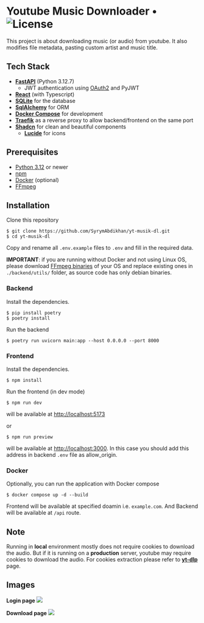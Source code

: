 # Youtube Music Downloader • ![License](https://img.shields.io/badge/license-MIT-blue.svg)

This project is about downloading music (or audio) from youtube. It also
modifies file metadata, pasting custom artist and music title.

## Tech Stack

- **[FastAPI](https://fastapi.tiangolo.com/)** (Python 3.12.7)
  - JWT authentication using [OAuth2](https://fastapi.tiangolo.com/tutorial/security/oauth2-jwt/) and PyJWT
- **[React](https://reactjs.org/)** (with Typescript)
- **[SQLite](https://www.sqlite.org/)** for the database
- **[SqlAlchemy](https://www.sqlalchemy.org/)** for ORM
- **[Docker Compose](https://docs.docker.com/compose/)** for development
- **[Traefik](https://traefik.io/traefik)** as a reverse proxy to allow
  backend/frontend on the same port
- **[Shadcn](https://ui.shadcn.com/)** for clean and beautiful components
  - **[Lucide](https://lucide.dev/)** for icons

## Prerequisites

- [Python 3.12](https://www.python.org/downloads/) or newer
- [npm](https://docs.npmjs.com/downloading-and-installing-node-js-and-npm)
- [Docker](https://docs.docker.com/desktop/) (optional)
- [FFmpeg](https://github.com/eugeneware/ffmpeg-static?tab=readme-ov-file#sources-of-the-binaries)

## Installation

Clone this repository

```
$ git clone https://github.com/SyrymAbdikhan/yt-musik-dl.git
$ cd yt-musik-dl
```

Copy and rename all `.env.example` files to `.env` and fill in the required data.

**IMPORTANT**: if you are running without Docker and not using Linux OS,
please download [FFmpeg binaries](https://github.com/eugeneware/ffmpeg-static?tab=readme-ov-file#sources-of-the-binaries)
of your OS and replace existing ones in `./backend/utils/` folder, as source
code has only debian binaries.

### Backend

Install the dependencies.

```
$ pip install poetry
$ poetry install
```

Run the backend

```
$ poetry run uvicorn main:app --host 0.0.0.0 --port 8000
```

### Frontend

Install the dependencies.

```
$ npm install
```

Run the frontend (in dev mode)

```
$ npm run dev
```

will be available at [http://localhost:5173](http://localhost:5173)

or

```
$ npm run preview
```

will be available at [http://localhost:3000](http://localhost:3000). In this
case you should add this address in backend `.env` file as allow_origin.

### Docker

Optionally, you can run the application with Docker compose

```
$ docker compose up -d --build
```

Frontend will be available at specified doamin i.e. `example.com`.
And Backend will be available at `/api` route.

## Note

Running in **local** environment mostly does not require cookies to download
the audio. But if it is running on a **production** server, youtube may require
cookies to download the audio. For cookies extraction please refer to
**[yt-dlp](https://github.com/yt-dlp/yt-dlp/wiki/Extractors)** page.

## Images

**Login page**
<img src="https://i.imgur.com/sw8eWIl.jpeg">

**Download page**
<img src="https://i.imgur.com/F1dncIT.jpeg">

